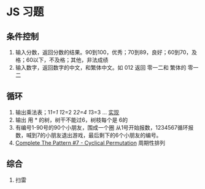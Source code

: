 # JS 习题
## 条件控制
1. 输入分数，返回分数的结果。90到100，优秀；70到89，良好；60到70，及格；60以下，不及格；其他，非法成绩
1. 输入数字，返回数字的中文，和繁体中文。如 012 返回 零一二和 繁体的 零一二

## 循环
1. 输出乘法表；1*1=1 1*2=2 2*2=4 1*3=3 ... [实现](generateMultiplicationTable.js)
1. 输出 用 * 的树，树干不能过6，树枝每个是 6的
1. 有编号1-90号的90个小朋友，围成一个圈 从1号开始报数，1234567循环报数，喊到7的小朋友退出游戏，最后剩下的6个小朋友的编号。
1. [Complete The Pattern #7 - Cyclical Permutation](./cyclical-permutation) 周期性排列

## 综合
1. 扫雷


